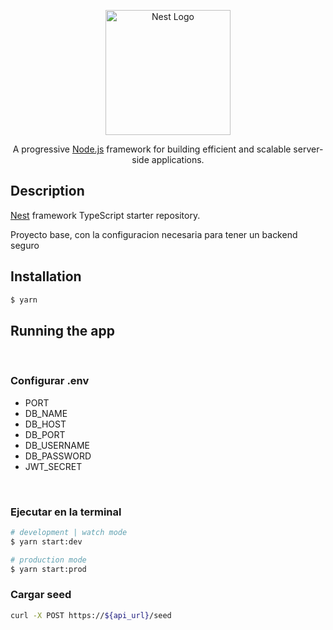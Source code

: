 <p align="center">
  <a href="http://nestjs.com/" target="blank"><img src="https://nestjs.com/img/logo-small.svg" width="200" alt="Nest Logo" /></a>
</p>

[circleci-image]: https://img.shields.io/circleci/build/github/nestjs/nest/master?token=abc123def456
[circleci-url]: https://circleci.com/gh/nestjs/nest

  <p align="center">A progressive <a href="http://nodejs.org" target="_blank">Node.js</a> framework for building efficient and scalable server-side applications.</p>
    <p align="center">

## Description

[Nest](https://github.com/nestjs/nest) framework TypeScript starter repository.

Proyecto base, con la configuracion necesaria para tener un backend seguro

## Installation

```bash
$ yarn
```

## Running the app
<br/>

### Configurar .env
- PORT
- DB_NAME
- DB_HOST
- DB_PORT
- DB_USERNAME
- DB_PASSWORD
- JWT_SECRET

<br/>

### Ejecutar en la terminal

```bash
# development | watch mode
$ yarn start:dev

# production mode
$ yarn start:prod
```
### Cargar seed

```bash
curl -X POST https://${api_url}/seed
```

